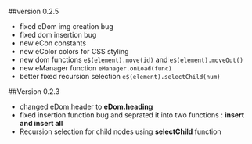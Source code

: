 ##version 0.2.5
* fixed eDom img creation bug
* fixed dom insertion bug
* new eCon constants
* new eColor colors for CSS styling
* new dom functions `e$(element).move(id)` and `e$(element).moveOut()`
* new eManager function `eManager.onLoad(func)`
* better fixed recursion selection `e$(element).selectChild(num)`


##Version 0.2.3
 * changed eDom.header to **eDom.heading**
 * fixed insertion function bug and seprated it into two functions : **insert and insert all**
 * Recursion selection for child nodes using **selectChild** function

